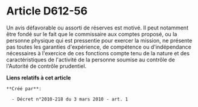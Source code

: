 # Article D612-56

Un avis défavorable ou assorti de réserves est motivé. Il peut notamment être fondé sur le fait que le commissaire aux
comptes proposé, ou la personne physique qui est pressentie pour exercer la mission, ne présente pas toutes les garanties
d'expérience, de compétence ou d'indépendance nécessaires à l'exercice de ces fonctions compte tenu de la nature et des
caractéristiques de l'activité de la personne soumise au contrôle de l'Autorité de contrôle prudentiel.

**Liens relatifs à cet article**

	**Créé par**:

	  - Décret n°2010-218 du 3 mars 2010 - art. 1
